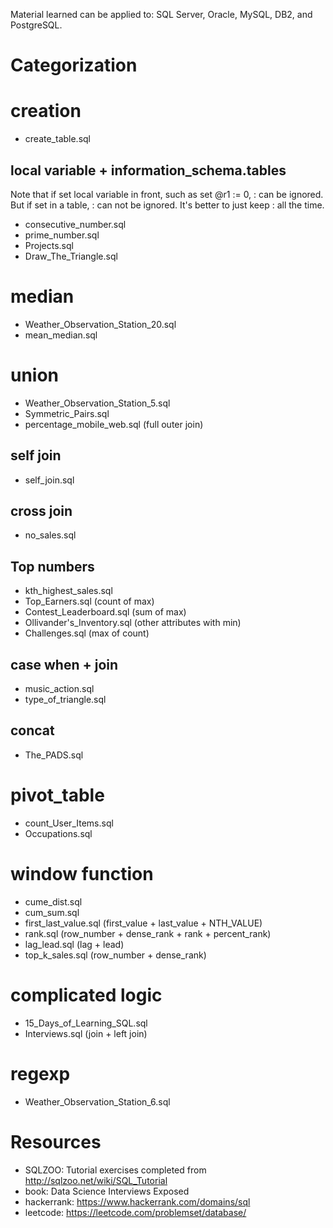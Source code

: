 
Material learned can be applied to:
SQL Server, Oracle, MySQL, DB2, and PostgreSQL.

# Categorization

# creation
* create_table.sql

## local variable + information_schema.tables

Note that if set local variable in front, such as set @r1 := 0, : can be ignored.
But if set in a table, : can not be ignored. It's better to just keep : all the
time.

* consecutive_number.sql
* prime_number.sql
* Projects.sql
* Draw_The_Triangle.sql

# median
* Weather_Observation_Station_20.sql
* mean_median.sql

# union
* Weather_Observation_Station_5.sql
* Symmetric_Pairs.sql
* percentage_mobile_web.sql (full outer join)

## self join
* self_join.sql

## cross join
* no_sales.sql

## Top numbers
* kth_highest_sales.sql
* Top_Earners.sql (count of max)
* Contest_Leaderboard.sql (sum of max)
* Ollivander's_Inventory.sql (other attributes with min)
* Challenges.sql (max of count)

## case when + join
* music_action.sql
* type_of_triangle.sql

## concat
* The_PADS.sql

# pivot_table
* count_User_Items.sql
* Occupations.sql

# window function
* cume_dist.sql
* cum_sum.sql
* first_last_value.sql (first_value + last_value + NTH_VALUE)
* rank.sql (row_number + dense_rank + rank + percent_rank)
* lag_lead.sql (lag + lead)
* top_k_sales.sql (row_number + dense_rank)

# complicated logic
* 15_Days_of_Learning_SQL.sql
* Interviews.sql (join + left join)

# regexp
* Weather_Observation_Station_6.sql

# Resources
* SQLZOO: Tutorial exercises completed from http://sqlzoo.net/wiki/SQL_Tutorial
* book: Data Science Interviews Exposed
* hackerrank: https://www.hackerrank.com/domains/sql  
* leetcode: https://leetcode.com/problemset/database/
